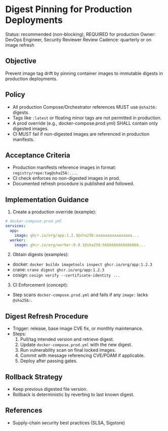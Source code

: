 # Digest Pinning for Production Deployments

Status: recommended (non-blocking), REQUIRED for production
Owner: DevOps Engineer, Security Reviewer
Review Cadence: quarterly or on image refresh

## Objective
Prevent image tag drift by pinning container images to immutable digests in production deployments.

## Policy
- All production Compose/Orchestrator references MUST use `@sha256:` digests.
- Tags like `:latest` or floating minor tags are not permitted in production.
- A prod override (e.g., docker-compose.prod.yml) SHALL contain only digested images.
- CI MUST fail if non-digested images are referenced in production manifests.

## Acceptance Criteria
- Production manifests reference images in format: `registry/repo:tag@sha256:...`.
- CI check enforces no non-digested images in prod.
- Documented refresh procedure is published and followed.

## Implementation Guidance
1) Create a production override (example):
```yaml
# docker-compose.prod.yml
services:
  app:
    image: ghcr.io/org/app:1.2.3@sha256:aaaaaaaaaaaaaaaa...
  worker:
    image: ghcr.io/org/worker:0.9.1@sha256:bbbbbbbbbbbbbbbb...
```

2) Obtain digests (examples):
- docker: `docker buildx imagetools inspect ghcr.io/org/app:1.2.3`
- crane: `crane digest ghcr.io/org/app:1.2.3`
- cosign: `cosign verify --certificate-identity ...`

3) CI Enforcement (concept):
- Step scans `docker-compose.prod.yml` and fails if any `image:` lacks `@sha256:`.

## Digest Refresh Procedure
- Trigger: release, base image CVE fix, or monthly maintenance.
- Steps:
  1. Pull/tag intended version and retrieve digest.
  2. Update `docker-compose.prod.yml` with the new digest.
  3. Run vulnerability scan on final locked images.
  4. Commit with message referencing CVE/POAM if applicable.
  5. Deploy after passing gates.

## Rollback Strategy
- Keep previous digested file version.
- Rollback is deterministic by reverting to last known digest.

## References
- Supply-chain security best practices (SLSA, Sigstore)
